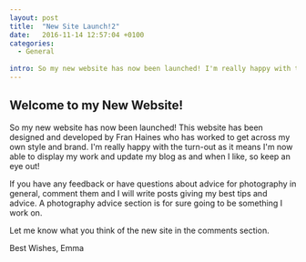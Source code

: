```yaml
---
layout: post
title:  "New Site Launch!2"
date:   2016-11-14 12:57:04 +0100
categories:
  - General
  
intro: So my new website has now been launched! I'm really happy with the turn-out as it means I'm now able to display my work and update my blog as and when I like, so keep an eye out! 
---
```


## Welcome to my New Website!

So my new website has now been launched! This website has been designed and developed by Fran Haines who has worked to get across my own style and brand. I'm really happy with the turn-out as it means I'm now able to display my work and update my blog as and when I like, so keep an eye out! 

If you have any feedback or have questions about advice for photography in general, comment them and I will write posts giving my best tips and advice. A photography advice section is for sure going to be something I work on.

Let me know what you think of the new site in the comments section. 

Best Wishes,
Emma

